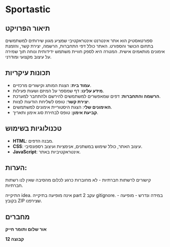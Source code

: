 # Sportastic
## תיאור הפרויקט
ספורטאסטיק הוא אתר אינטרנט אינטראקטיבי שמציע מגוון שירותים למשתמשים בתחום הכושר והספורט.
האתר כולל דפי התחברות, הרשמה, יצירת קשר, והזמנת אימונים מותאמים אישית.
המטרה היא לספק חוויית משתמש ידידותית ונוחה תוך שמירה על עיצוב מקצועי ומודרני.

## תכונות עיקריות
- **עמוד בית**: הצגת המותג וקישורים מרכזיים.
- **מידע עלינו**: דף שמספר על המיזם ושעות פעילות.
- **הרשמה והתחברות**: דפים שמאפשרים למשתמשים להירשם ולהתחבר למערכת.
- **יצירת קשר**: טופס לשליחת הודעות לצוות.
- **האימונים שלי**: הצגת היסטוריית אימונים למשתמשים.
- **קביעת אימון**: טופס לבחירת סוג אימון ותאריך.

## טכנולוגיות בשימוש
- **HTML**: מבנה הדפים.
- **CSS**: עיצוב האתר, כולל שימוש במשתנים, אנימציות ועיצוב רספונסיבי.
- **JavaScript**: אינטראקטיביות באתר.

## הערות:
קישורים לרשתות חברתיות - לא מחוברות כרגע לכלום מהסיבה שאין לנו רשתות חברתיות.

התיקייה idea. אינה מופיעה בתיקייה part 2 עקב gitignore. - במידה ונדרש - מופיעה בקובץ ZIP שצירפנו.

## מחברים
**אור שלום ותומר חייק**

**קבוצה 12**
